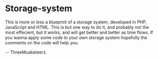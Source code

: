 # Storage-system

This is more or less a blueprint of a storage system, developed in PHP, JavaScript and HTML. 
This is but one way to do it, and probably not the most effecient, but it works, and will get better and better as time flows.
If you wanna apply some code to your own storage system hopefully the comments on the code will help you.

-- ThreeMusketeerz.
